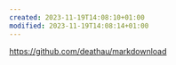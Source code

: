 ```yaml
---
created: 2023-11-19T14:08:10+01:00
modified: 2023-11-19T14:08:14+01:00
---
```


https://github.com/deathau/markdownload
